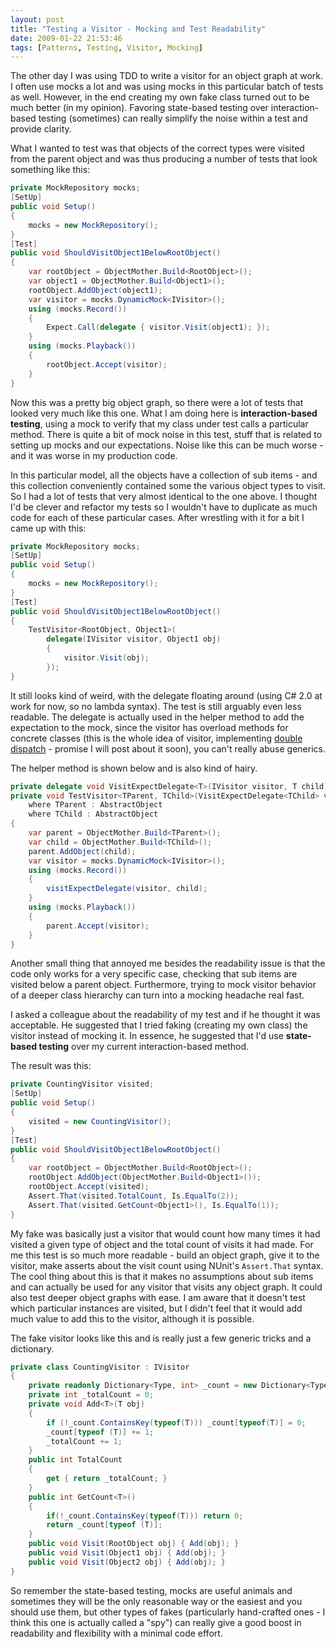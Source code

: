```yaml
---
layout: post
title: "Testing a Visitor - Mocking and Test Readability"
date: 2009-01-22 21:53:46
tags: [Patterns, Testing, Visitor, Mocking]
---
```


The other day I was using TDD to write a visitor for an object graph at work. I often use mocks a lot and was using mocks in this particular batch of tests as well. However, in the end creating my own fake class turned out to be much better (in my opinion). Favoring state-based testing over interaction-based testing (sometimes) can really simplify the noise within a test and provide clarity.
 
What I wanted to test was that objects of the correct types were visited from the parent object and was thus producing a number of tests that look something like this:
 
``` csharp
private MockRepository mocks;
[SetUp]
public void Setup()
{
    mocks = new MockRepository();
}
[Test]
public void ShouldVisitObject1BelowRootObject()
{
    var rootObject = ObjectMother.Build<RootObject>();
    var object1 = ObjectMother.Build<Object1>();
    rootObject.AddObject(object1);
    var visitor = mocks.DynamicMock<IVisitor>();
    using (mocks.Record())
    {
        Expect.Call(delegate { visitor.Visit(object1); });
    }
    using (mocks.Playback())
    {
        rootObject.Accept(visitor);
    }
}
```

Now this was a pretty big object graph, so there were a lot of tests that looked very much like this one. What I am doing here is **interaction-based testing**, using a mock to verify that my class under test calls a particular method. There is quite a bit of mock noise in this test, stuff that is related to setting up mocks and our expectations. Noise like this can be much worse - and it was worse in my production code.

In this particular model, all the objects have a collection of sub items - and this collection conveniently contained some the various object types to visit. So I had a lot of tests that very almost identical to the one above. I thought I'd be clever and refactor my tests so I wouldn't have to duplicate as much code for each of these particular cases. After wrestling with it for a bit I came up with this:

``` csharp
private MockRepository mocks;
[SetUp]
public void Setup()
{
    mocks = new MockRepository();
}
[Test]
public void ShouldVisitObject1BelowRootObject()
{
    TestVisitor<RootObject, Object1>(
        delegate(IVisitor visitor, Object1 obj)
        {
            visitor.Visit(obj);
        });
}
```

It still looks kind of weird, with the delegate floating around (using C# 2.0 at work for now, so no lambda syntax). The test is still arguably even less readable. The delegate is actually used in the helper method to add the expectation to the mock, since the visitor has overload methods for concrete classes (this is the whole idea of visitor, implementing [double dispatch](http://en.wikipedia.org/wiki/Double_dispatch) - promise I will post about it soon), you can't really abuse generics.

The helper method is shown below and is also kind of hairy.

``` csharp
private delegate void VisitExpectDelegate<T>(IVisitor visitor, T child);
private void TestVisitor<TParent, TChild>(VisitExpectDelegate<TChild> visitExpectDelegate)
    where TParent : AbstractObject
    where TChild : AbstractObject
{
    var parent = ObjectMother.Build<TParent>();
    var child = ObjectMother.Build<TChild>();
    parent.AddObject(child);
    var visitor = mocks.DynamicMock<IVisitor>();
    using (mocks.Record())
    {
        visitExpectDelegate(visitor, child);
    }
    using (mocks.Playback())
    {
        parent.Accept(visitor);
    }
}
```

Another small thing that annoyed me besides the readability issue is that the code only works for a very specific case, checking that sub items are visited below a parent object. Furthermore, trying to mock visitor behavior of a deeper class hierarchy can turn into a mocking headache real fast.

I asked a colleague about the readability of my test and if he thought it was acceptable. He suggested that I tried faking (creating my own class) the visitor instead of mocking it. In essence, he suggested that I'd use **state-based testing** over my current interaction-based method.

The result was this:

``` csharp
private CountingVisitor visited;
[SetUp]
public void Setup()
{
    visited = new CountingVisitor();
}
[Test]
public void ShouldVisitObject1BelowRootObject()
{
    var rootObject = ObjectMother.Build<RootObject>();
    rootObject.AddObject(ObjectMother.Build<Object1>());
    rootObject.Accept(visited);
    Assert.That(visited.TotalCount, Is.EqualTo(2));
    Assert.That(visited.GetCount<Object1>(), Is.EqualTo(1));
}
```

My fake was basically just a visitor that would count how many times it had visited a given type of object and the total count of visits it had made. For me this test is so much more readable - build an object graph, give it to the visitor, make asserts about the visit count using NUnit's `Assert.That` syntax. The cool thing about this is that it makes no assumptions about sub items and can actually be used for any visitor that visits any object graph. It could also test deeper object graphs with ease. I am aware that it doesn't test which particular instances are visited, but I didn't feel that it would add much value to add this to the visitor, although it is possible.

The fake visitor looks like this and is really just a few generic tricks and a dictionary.

``` csharp
private class CountingVisitor : IVisitor
{
    private readonly Dictionary<Type, int> _count = new Dictionary<Type, int>();
    private int _totalCount = 0;
    private void Add<T>(T obj)
    {
        if (!_count.ContainsKey(typeof(T))) _count[typeof(T)] = 0;
        _count[typeof (T)] += 1;
        _totalCount += 1;
    }
    public int TotalCount
    {
        get { return _totalCount; }
    }
    public int GetCount<T>()
    {
        if(!_count.ContainsKey(typeof(T))) return 0;
        return _count[typeof (T)];
    }
    public void Visit(RootObject obj) { Add(obj); }
    public void Visit(Object1 obj) { Add(obj); }
    public void Visit(Object2 obj) { Add(obj); }
}
```

So remember the state-based testing, mocks are useful animals and sometimes they will be the only reasonable way or the easiest and you should use them, but other types of fakes (particularly hand-crafted ones - I think this one is actually called a "spy") can really give a good boost in readability and flexibility with a minimal code effort.
